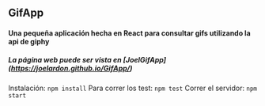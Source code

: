 ## GifApp
#### Una pequeña aplicación hecha en React para consultar gifs utilizando la api de giphy
##### La página web puede ser vista en [JoelGifApp] (https://joelardon.github.io/GifApp/)
Instalación:
`npm install`
Para correr los test:
`npm test`
Correr el servidor:
`npm start`
